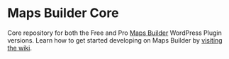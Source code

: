 # Maps Builder Core 

Core repository for both the Free and Pro [Maps Builder](http://mapsbuilder.wordimpress.com) WordPress Plugin versions. Learn how to get started developing on Maps Builder by [visiting the wiki](https://github.com/WordImpress/Google-Maps-Builder/wiki).